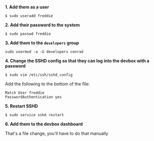 **1\. Add them as a user**

```
$ sudo useradd freddie
```

**2\. Add their password to the system**

```
$ sudo passwd freddie
```

**3\. Add them to the `developers` group**

```
sudo usermod -a -G developers conrad
```

**4\. Change the SSHD config so that they can log into the devbox with a password**

```
$ sudo vim /etc/ssh/sshd_config
```

Add the following to the bottom of the file:

```
Match User freddie
PasswordAuthentication yes
```

**5\. Restart SSHD**

```
$ sudo service sshd restart
```

**6\. Add them to the devbox dashboard**

That's a file change, you'll have to do that manually
